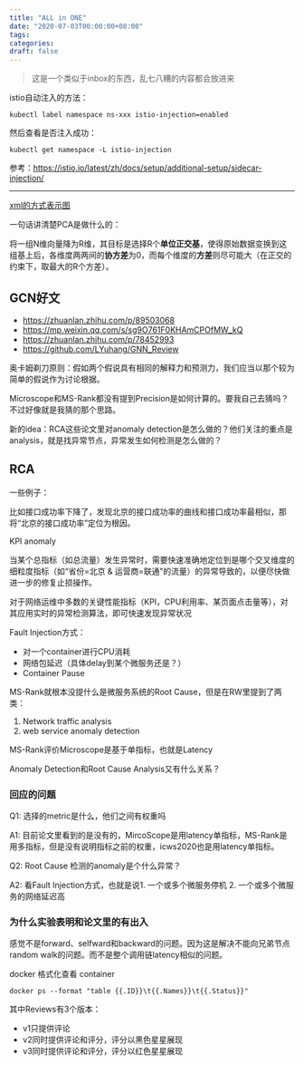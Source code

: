 ```yaml
---
title: "ALL in ONE"
date: "2020-07-03T00:00:00+08:00"
tags: 
categories: 
draft: false
---
```


> 这是一个类似于inbox的东西，乱七八糟的内容都会放进来



istio自动注入的方法：

```shell
kubectl label namespace ns-xxx istio-injection=enabled
```

然后查看是否注入成功：

```shell
kubectl get namespace -L istio-injection
```



参考：https://istio.io/latest/zh/docs/setup/additional-setup/sidecar-injection/

---



[xml的方式表示图](https://github.com/amir-f/delta-simrank/blob/master/non_mr_simrank/test/simrank_test_graph_widom.graphml)



一句话讲清楚PCA是做什么的：

将一组N维向量降为R维，其目标是选择R个**单位正交基**，使得原始数据变换到这组基上后，各维度两两间的**协方差**为0，而每个维度的**方差**则尽可能大（在正交的约束下，取最大的R个方差）。



## GCN好文

- https://zhuanlan.zhihu.com/p/89503068
- https://mp.weixin.qq.com/s/sg9O761F0KHAmCPOfMW_kQ
- https://zhuanlan.zhihu.com/p/78452993
- https://github.com/LYuhang/GNN_Review







奥卡姆剃刀原则：假如两个假说具有相同的解释力和预测力，我们应当以那个较为简单的假说作为讨论根据。



Microscope和MS-Rank都没有提到Precision是如何计算的。要我自己去猜吗？不过好像就是我猜的那个思路。



新的idea：RCA这些论文里对anomaly detection是怎么做的？他们关注的重点是analysis，就是找异常节点，异常发生如何检测是怎么做的？



## RCA

一些例子：

比如接口成功率下降了，发现北京的接口成功率的曲线和接口成功率最相似，那将“北京的接口成功率”定位为根因。

KPI anomaly

当某个总指标（如总流量）发生异常时，需要快速准确地定位到是哪个交叉维度的细粒度指标（如“省份=北京 & 运营商=联通”的流量）的异常导致的，以便尽快做进一步的修复止损操作。

对于网络运维中多数的关键性能指标（KPI，CPU利用率、某页面点击量等），对其应用实时的异常检测算法，即可快速发现异常状况

Fault Injection方式：

- 对一个container进行CPU消耗
- 网络包延迟（具体delay到某个微服务还是？）
- Container Pause



MS-Rank就根本没提什么是微服务系统的Root Cause，但是在RW里提到了两类：

1. Network traffic analysis
2. web service anomaly detection

MS-Rank评价Microscope是基于单指标，也就是Latency



Anomaly Detection和Root Cause Analysis又有什么关系？



### 回应的问题

Q1: 选择的metric是什么，他们之间有权重吗

A1: 目前论文里看到的是没有的，MircoScope是用latency单指标，MS-Rank是用多指标，但是没有说明指标之前的权重，icws2020也是用latency单指标。

Q2: Root Cause 检测的anomaly是个什么异常？

A2: 看Fault Injection方式，也就是说1. 一个或多个微服务停机 2. 一个或多个微服务的网络延迟高



### 为什么实验表明和论文里的有出入

感觉不是forward、selfward和backward的问题。因为这是解决不能向兄弟节点random walk的问题。而不是整个调用链latency相似的问题。





docker 格式化查看 container

```shell
docker ps --format "table {{.ID}}\t{{.Names}}\t{{.Status}}"
```



其中Reviews有3个版本：

- v1只提供评论
- v2同时提供评论和评分，评分以黑色星星展现
- v3同时提供评论和评分，评分以红色星星展现
